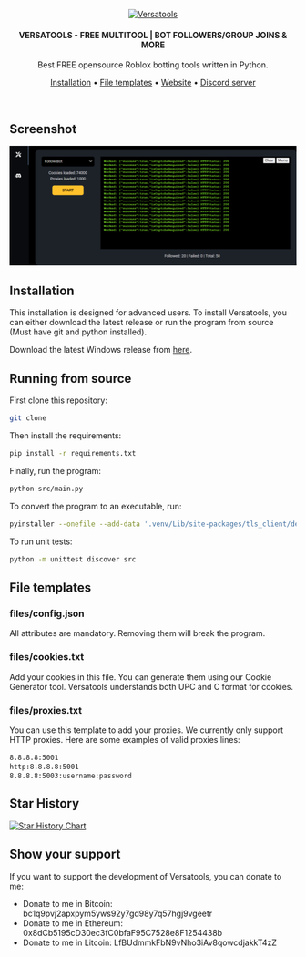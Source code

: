 <p align="center">
	<a href="https://discord.gg/sV359yYZHY"><img src="icon.ico" alt="Versatools" height="90" /></a>
</p>

<h4 align="center">VERSATOOLS - FREE MULTITOOL | BOT FOLLOWERS/GROUP JOINS & MORE</h4>
<p align="center">
	Best FREE opensource Roblox botting tools written in Python.
</p>

<p align="center">
	<a href="#installation">Installation</a> •
	<a href="#file-templates">File templates</a> •
  <a href="https://garry.lol/versatools">Website</a> •
	<a href="https://discord.gg/sV359yYZHY">Discord server</a>
</p>
<br/>

## Screenshot

![Screenshot](./screenshot.png)

## Installation

This installation is designed for advanced users. To install Versatools, you can either download the latest release or run the program from source (Must have git and python installed).

Download the latest Windows release from [here](https://github.com/GarryyBD/versatools/releases/tag/v3.0.0).

## Running from source

First clone this repository:

```bash
git clone
```

Then install the requirements:

```bash
pip install -r requirements.txt
```

Finally, run the program:

```bash
python src/main.py
```

To convert the program to an executable, run:

```bash
pyinstaller --onefile --add-data '.venv/Lib/site-packages/tls_client/dependencies/tls-client-64.dll;tls_client/dependencies' --icon=icon.ico --name=Versatools src/main.py
```

To run unit tests:

```bash
python -m unittest discover src
```

## File templates

### files/config.json

All attributes are mandatory. Removing them will break the program.

### files/cookies.txt

Add your cookies in this file. You can generate them using our Cookie Generator tool.
Versatools understands both UPC and C format for cookies.

### files/proxies.txt

You can use this template to add your proxies. We currently only support HTTP proxies.
Here are some examples of valid proxies lines:

```
8.8.8.8:5001
http:8.8.8.8:5001
8.8.8.8:5003:username:password
```

## Star History

<a href="https://star-history.com/#garryybd/versatools&Timeline">
  <picture>
    <source media="(prefers-color-scheme: dark)" srcset="https://api.star-history.com/svg?repos=garryybd/versatools&type=Timeline&theme=dark" />
    <source media="(prefers-color-scheme: light)" srcset="https://api.star-history.com/svg?repos=garryybd/versatools&type=Timeline" />
    <img alt="Star History Chart" src="https://api.star-history.com/svg?repos=garryybd/versatools&type=Timeline" />
  </picture>
</a>

## Show your support

If you want to support the development of Versatools, you can donate to me:

- Donate to me in Bitcoin: bc1q9pvj2apxpym5yws92y7gd98y7q57hgj9vgeetr
- Donate to me in Ethereum: 0x8dCb5195cD30ec3fC0bfaF95C7528e8F1254438b
- Donate to me in Litcoin: LfBUdmmkFbN9vNho3iAv8qowcdjakkT4zZ
